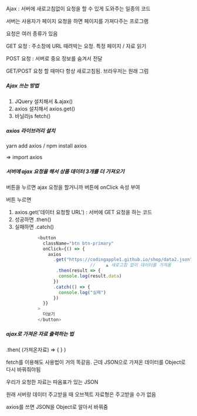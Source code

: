 Ajax : 서버에 새로고침없이 요청을 할 수 있게 도와주는 일종의 코드

서버는 사용자가 페이지 요청을 하면 페이지를 가져다주는 프로그램

요청은 여러 종류가 있음

GET 요청 : 주소창에 URL 때려박는 요청. 특정 페이지 / 자료 읽기

POST 요청 : 서버로 중요 정보를 숨겨서 전달

GET/POST 요청 할 때마다 항상 새로고침됨. 브라우저는 원래 그럼



##### Ajax 쓰는 방법

1. JQuery 설치해서 &.ajax()
2. axios 설치해서 axios.get()
3. 바닐라js fetch()



##### axios 라이브러리 설치

yarn add axios / npm install axios

=> import axios



##### 서버에 ajax 요청을 해서 상품 데이터 3개를 더 가져오기

버튼을 누르면 ajax 요청을 할거니까 버튼에 onClick 속성 부여

버튼 누르면

1. axios.get('데이터 요청할 URL') : 서버에 GET 요청을 하는 코드
2. 성공하면 .then()
3. 실패하면 .catch()

```js
            <button
              className="btn btn-primary"
              onClick={() => {
                axios
                  .get("https://codingapple1.github.io/shop/data2.json")
                  				//    ▲ 새로고침 없이 데이터를 가져옴
                   .then(result => {
                    console.log(result.data)
                  })
                  .catch(() => {
                    console.log("실패")
                  })
              }}
            >
              더보기
            </button>
```



##### ajax로 가져온 자료 출력하는 법

.then( (가져온자료) => { } )



fetch를 이용해도 사용법이 거의 똑같음. 근데 JSON으로 가져온 데이터를 Object로 다시 바꿔줘야됨

우리가 요청한 자료는 따옴표가 있는 JSON

원래 서버랑 데이터 주고받을 때 오브젝트 자료형은 주고받을 수가 없음

axios를 쓰면 JSON을 Object로 알아서 바꿔줌